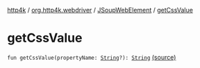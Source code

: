 [http4k](../../index.md) / [org.http4k.webdriver](../index.md) / [JSoupWebElement](index.md) / [getCssValue](./get-css-value.md)

# getCssValue

`fun getCssValue(propertyName: `[`String`](https://kotlinlang.org/api/latest/jvm/stdlib/kotlin/-string/index.html)`?): `[`String`](https://kotlinlang.org/api/latest/jvm/stdlib/kotlin/-string/index.html) [(source)](https://github.com/http4k/http4k/blob/master/http4k-testing-webdriver/src/main/kotlin/org/http4k/webdriver/JSoupWebElement.kt#L125)